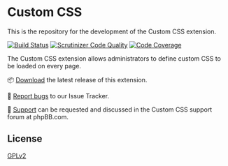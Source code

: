 # Custom CSS

This is the repository for the development of the Custom CSS extension.

[![Build Status](https://travis-ci.org/phpbb-extensions/custom-css.png)](https://travis-ci.org/phpbb-extensions/custom-css)
[![Scrutinizer Code Quality](https://scrutinizer-ci.com/g/phpbb-extensions/custom-css/badges/quality-score.png?b=master)](https://scrutinizer-ci.com/g/phpbb-extensions/custom-css/?branch=master)
[![Code Coverage](https://scrutinizer-ci.com/g/phpbb-extensions/custom-css/badges/coverage.png?b=master)](https://scrutinizer-ci.com/g/phpbb-extensions/custom-css/?branch=master)

The Custom CSS extension allows administrators to define custom CSS to be loaded on every page.

📦 [Download](https://www.phpbb.com/customise/db/extension/custom-css/) the latest release of this extension.

🐞 [Report bugs](https://github.com/phpbb-extensions/custom-css/issues) to our Issue Tracker.

💬 [Support](https://www.phpbb.com/customise/db/extension/custom-css/support) can be requested and discussed in the Custom CSS support forum at phpBB.com.

## License

[GPLv2](license.txt)
